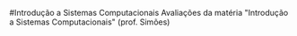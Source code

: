#Introdução a Sistemas Computacionais
Avaliações da matéria "Introdução a Sistemas Computacionais" (prof. Simões)
